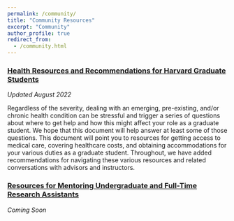 ```yaml
---
permalink: /community/
title: "Community Resources"
excerpt: "Community"
author_profile: true
redirect_from: 
  - /community.html
---
```



### [Health Resources and Recommendations for Harvard Graduate Students](https://docs.google.com/document/d/1LunQipJ_az0aVDhpFXz79VSx_89vf_WcBPRjWn793tM/edit?usp=sharing)
*Updated August 2022*

Regardless of the severity, dealing with an emerging, pre-existing, and/or chronic health condition can be stressful and trigger a series of questions about where to get help and how this might affect your role as a graduate student. We hope that this document will help answer at least some of those questions. This document will point you to resources for getting access to medical care, covering healthcare costs, and obtaining accommodations for your various duties as a graduate student. Throughout, we have added recommendations for navigating these various resources and related conversations with advisors and instructors.


### [Resources for Mentoring Undergraduate and Full-Time Research Assistants]()
*Coming Soon*
